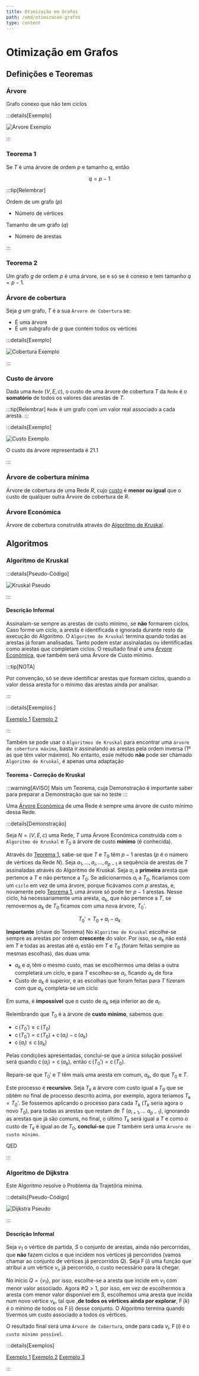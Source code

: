 ```yaml
---
title: Otimização em Grafos
path: /emd/otimizacao-grafos
type: content
---
```


# Otimização em Grafos

## Definições e Teoremas

### Árvore

Grafo conexo que não tem ciclos

:::details[Exemplo]

![Árvore Exemplo](./imgs/0022-arvEx.png)

:::

### Teorema 1

Se $T$ é uma árvore de ordem $p$ e tamanho $q$, então

$$q = p-1$$

:::tip[Relembrar]

Ordem de um grafo $(p)$

- Número de vértices

Tamanho de um grafo $(q)$

- Número de arestas

:::

### Teorema 2

Um grafo $g$ de ordem $p$ é uma árvore, se e só se é conexo e tem tamanho $q=p-1$.

### Árvore de cobertura

Seja $g$ um grafo, $T$ é a sua `Árvore de Cobertura` se:

- É uma árvore
- É um subgrafo de $g$ que contém todos os vértices

:::details[Exemplo]

![Cobertura Exemplo](./imgs/0022-arcCobEx.png)

:::

### Custo de árvore

Dada uma `Rede` $(V,E,c)$, o custo de uma árvore de cobertura $T$ da `Rede` é o **somatório** de todos os valores das arestas de $T$.

:::tip[Relembrar]
`Rede` é um grafo com um valor real associado a cada aresta.
:::

:::details[Exemplo]

![Custo Exemplo](./imgs/0022.custoEx.png)

O custo da árvore representada é $21.1$

:::

### Árvore de cobertura mínima

Árvore de cobertura de uma Rede $R$, cujo [custo](#custo-de-arvore) é **menor ou igual** que o custo de qualquer outra Árvore de cobertura de $R$.

### Árvore Económica

Árvore de cobertura construída através do [Algoritmo de Kruskal](#algoritmo-de-kruskal).

## Algoritmos

### Algoritmo de Kruskal

:::details[Pseudo-Código]

![Kruskal Pseudo](./imgs/0022-kruskalPseudo.png)

:::

#### Descrição Informal

Assinalam-se sempre as arestas de custo mínimo, se **não** formarem ciclos. Caso forme um ciclo, a aresta é identificada e ignorada durante resto da execução do Algoritmo.
O `Algoritmo de Kruskal` termina quando todas as arestas já foram analisadas. Tanto podem estar assinaladas ou identificadas como arestas que completam ciclos.
O resultado final é uma [Árvore Económica](#arvore-economica), que também será uma Árvore de Custo mínimo.

:::tip[NOTA]

Por convenção, só se deve identificar arestas que formam ciclos, quando o valor dessa aresta for o mínimo das arestas ainda por analisar.

:::

:::details[Exemplos:]

[Exemplo 1](https://drive.google.com/file/d/1NgSvB6UQeGYJ6huZq3bs-H_5HmP4DyvF/view?usp=sharing)
[Exemplo 2](https://drive.google.com/file/d/1Q6XZtKX0j555RMUbwCqzEgGrdyuN2jon/view?usp=sharing)

:::

Também se pode usar o `Algoritmos de Kruskal` para encontrar uma `árvore de cobertura máxima`, basta ir assinalando as arestas pela ordem inversa (1º as que têm valor máximo).
No entanto, esse método **não** pode ser chamado `Algoritmo de Kruskal`, é apenas uma adaptação

#### Teorema - Correção de Kruskal

:::warning[AVISO]
Mais um Teorema, cuja Demonstração é importante saber para preparar a Demonstração que sai no teste
:::

Uma [Árvore Económica](#arvore-economica) de uma Rede é sempre uma árvore de custo mínimo dessa Rede.

:::details[Demonstração]

Seja $N=(V,E,c)$ uma Rede, $T$ uma Árvore Económica construída com o `Algoritmo de Kruskal` e $T_0$ a árvore de custo **mínimo** (é conhecida).

Através do [Teorema 1](#teorema-1), sabe-se que $T$ e $T_0$ têm $p-1$ arestas ($p$ é o número de vértices da Rede $N$).
Seja $a_1,\dots,a_i,\dots,a_{p-1}$ a sequência de arestas de $T$ assinaladas através do Algoritmo de Kruskal.
Seja $a_i$ a **primeira** aresta que pertence a $T$ e não pertence a $T_0$. Se adicionarmos $a_i$ a $T_0$, ficaríamos com um `ciclo` em vez de uma árvore, porque ficávamos com $p$ arestas, e, novamente pelo [Teorema 1](#teorema-1), uma árvore só pode ter $p-1$ arestas.
Nesse ciclo, há necessariamente uma aresta, $a_k$, que não pertence a $T$, se removermos $a_k$ de $T_0$ ficamos com uma nova árvore, $T_0'$.

$$T_0' = T_0+a_i-a_k$$

**Importante** (chave do Teorema)
No `Algoritmo de Kruskal` escolhe-se sempre as arestas por ordem **crescente** do valor. Por isso, se $a_k$ não está em $T$ e todas as arestas até $a_i$ estão em $T$ e $T_0$ (foram feitas sempre as mesmas escolhas), das duas uma:

- $a_k$ e $a_i$ têm o mesmo custo, mas se escolhermos uma delas a outra completará um ciclo, e para $T$ escolheu-se $a_i$, ficando $a_k$ de fora
- Custo de $a_k$ é superior, e as escolhas que foram feitas para $T$ fizeram com que $a_k$ completa-se um ciclo

Em suma, é **impossível** que o custo de $a_k$ seja inferior ao de $a_i$.

Relembrando que $T_0$ é a árvore de **custo mínimo**, sabemos que:

- $\operatorname{c}(T_0')\geq \operatorname{c}(T_0)$
- $\operatorname{c}(T_0') = \operatorname{c}(T_0)+\operatorname{c}(a_i)-\operatorname{c}(a_k)$
- $\operatorname{c}(a_i)\leq \operatorname{c}(a_k)$

Pelas condições apresentadas, conclui-se que a única solução possível será quando $\operatorname{c}(a_i) = \operatorname{c}(a_k)$, então $\operatorname{c}(T_0')=\operatorname{c}(T_0)$.

Repare-se que $T_0'$ e $T$ têm mais uma aresta em comum, $a_k$, do que $T_0$ e $T$.

Este processo é **recursivo**. Seja $T_k$ a árvore com custo igual a $T_0$ que se obtém no final de processo descrito acima, por exemplo, agora teríamos $T_k=T_0'$.
Se fossemos aplicando o processo para cada $T_k$ ($T_k$ seria agora o novo $T_0$), para todas as arestas que restam de $T$ $(a_{i+1},\dots$ $a_{p-1})$, ignorando as arestas que já são comuns, no final, o último $T_k$ será igual a $T$ e como o custo de $T_k$ é igual ao de $T_0$, **concluí-se** que $T$ também será uma `Árvore de custo mínimo`.

QED

:::

### Algoritmo de Dijkstra

Este Algoritmo resolve o Problema da Trajetória mínima.

:::details[Pseudo-Código]

![Dijkstra Pseudo](./imgs/0022-dijkstraPseudo.png)

:::

#### Descrição Informal

Seja $v_1$ o vértice de partida, $S$ o conjunto de arestas, ainda não percorridas, que **não** fazem ciclos e que incidem nos vértices já percorridos (vamos chamar ao conjunto de vértices já percorridos $Q$).
Seja $\operatorname{F}(i)$ uma função que atribui a um vértice $v_i$, já percorrido, o custo necessário para lá chegar.

No início $Q=\{v_1\}$, por isso, escolhe-se a aresta que incide em $v_1$ com menor valor associado.
Agora $\#Q>1$, por isso, em vez de escolhermos a aresta com menor valor disponível em $S$, escolhemos uma aresta que incida num novo vértice $v_k$, tal que ,**de todos os vértices ainda por explorar**, $\operatorname{F}(k)$ é o mínimo de todos os $\operatorname{F}(i)$ desse conjunto.
O Algoritmo termina quando tivermos um custo associado a todos os vértices.

O resultado final será uma `Árvore de Cobertura`, onde para cada $v_i$, $\operatorname{F}(i)$ é o `custo mínimo possível`.

:::details[Exemplos]

[Exemplo 1](https://drive.google.com/file/d/1l_czeoOKD8iraUcvxC6frQ5woZ0ZPxL8/view?usp=sharing)
[Exemplo 2](https://drive.google.com/file/d/1SsrPh9jPIYL2Tll_Y2WCII27PtXHkMZt/view?usp=sharing)
[Exemplo 3](https://drive.google.com/file/d/1OlzA0vowlUEHniqPvHfMmRDl1poWhBQ2/view?usp=sharing)

:::
